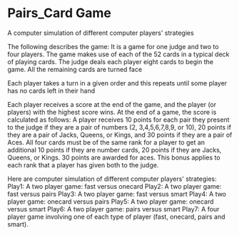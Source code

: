 # Pairs_Card Game 
 A computer simulation of different computer players' strategies
 
The following describes the game:
It is a game for one judge and two to four players.
The game makes use of each of the 52 cards in a typical deck of playing cards. 
The judge deals each player eight cards to begin the game. All the remaining cards are turned face

Each player takes a turn in a given order and this repeats until some
player has no cards left in their hand

Each player receives a score at the end of the game, and the player (or players) with the highest score wins. At the end of a game, the score is calculated as follows:
A player receives 10 points for each pair they present to the judge if they are a pair of numbers (2, 3,4,5,6,7,8,9, or 10), 20 points if they are a pair of Jacks, Queens, or Kings, and 30 points if they are a pair of Aces. All four cards must be of the same rank for a player to get an additional 10 points if they are number cards, 20 points if they are Jacks, Queens, or Kings. 30 points are awarded for aces. This bonus applies to each rank that a player has given both to the judge.

Here are computer simulation of different computer players' strategies:
Play1: A two player game: fast versus onecard
Play2: A two player game: fast versus pairs
Play3: A two player game: fast versus smart
Play4: A two player game: onecard versus pairs
Play5: A two player game: onecard versus smart
Play6: A two player game: pairs versus smart
Play7: A four player game involving one of each type of player (fast, onecard, pairs and smart).
